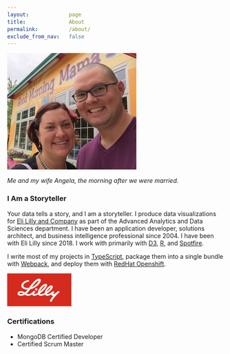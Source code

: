```yaml
---
layout:             page
title:              About
permalink:          /about/
exclude_from_nav:   false
---
```


![Jarrett and Angela](/assets/images/jarrett-and-angela.jpg)

*Me and my wife Angela, the morning after we were married.*

### I Am a Storyteller

Your data tells a story, and I am a storyteller. I produce data visualizations for [Eli Lilly and Company](https://www.lilly.com) as part of the Advanced Analytics and Data Sciences department. I have been an application developer, solutions architect, and business intelligence professional since 2004. I have been with Eli Lilly since 2018. I work with primarily with [D3](https://d3js.org), [R](https://www.r-project.org), and [Spotfire](https://www.tibco.com/products/tibco-spotfire).

I write most of my projects in [TypeScript](http://www.typescriptlang.org/), package them into a single bundle with [Webpack](https://webpack.js.org/), and deploy them with [RedHat Openshift](https://www.openshift.com/).

![Lilly Logo](/assets/images/lilly.png)

### Certifications

* MongoDB Certified Developer
* Certified Scrum Master
